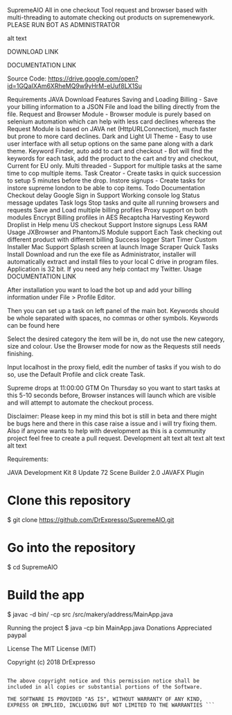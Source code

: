 SupremeAIO
All in one checkout Tool request and browser based with multi-threading to automate checking out products on supremenewyork. PLEASE RUN BOT AS ADMINISTRATOR

alt text



DOWNLOAD LINK

DOCUMENTATION LINK

Source Code: https://drive.google.com/open?id=1GQaIXAm6XRheMQ9w9yHrM-eUuf8LX1Su

Requirements
JAVA Download
Features
Saving and Loading Billing - Save your billing information to a JSON File and load the billing directly from the file.
Request and Browser Module - Browser module is purely based on selenium automation which can help with less card declines whereas the Request Module is based on JAVA net (HttpURLConnection), much faster but prone to more card declines.
Dark and Light UI Theme - Easy to use user interface with all setup options on the same pane along with a dark theme.
Keyword Finder, auto add to cart and checkout - Bot will find the keywords for each task, add the product to the cart and try and checkout, Current for EU only.
Multi threaded - Support for multiple tasks at the same time to cop multiple items.
Task Creator - Create tasks in quick succession to setup 5 minutes before the drop.
Instore signups - Create tasks for instore supreme london to be able to cop items.
Todo
 Documentation
 Checkout delay
 Google Sign in Support
 Working console log
 Status message updates
 Task logs
 Stop tasks and quite all running browsers and requests
 Save and Load multiple billing profiles
 Proxy support on both modules
 Encrypt Billing profiles in AES
 Recaptcha Harvesting
 Keyword Droplist in Help menu
 US checkout Support
 Instore signups
 Less RAM Usage
 JXBrowser and PhantomJS Module support
 Each Task checking out different product with different billing
 Success logger
 Start Timer
 Custom Installer
 Mac Support
 Splash screen at launch
 Image Scraper
 Quick Tasks
Install
Download and run the exe file as Administrator, installer will automatically extract and install files to your local C drive in program files. Application is 32 bit. If you need any help contact my Twitter.
Usage
DOCUMENTATION LINK

After installation you want to load the bot up and add your billing information under File > Profile Editor.

Then you can set up a task on left panel of the main bot. Keywords should be whole separated with spaces, no commas or other symbols. Keywords can be found here

Select the desired category the item will be in, do not use the new category, size and colour. Use the Browser mode for now as the Requests still needs finishing.

Input localhost in the proxy field, edit the number of tasks if you wish to do so, use the Default Profile and click create Task.

Supreme drops at 11:00:00 GTM On Thursday so you want to start tasks at this 5-10 seconds before, Browser instances will launch which are visible and will attempt to automate the checkout process.

Disclaimer: Please keep in my mind this bot is still in beta and there might be bugs here and there in this case raise a issue and i will try fixing them. Also if anyone wants to help with development as this is a community project feel free to create a pull request.
Development
alt text alt text alt text alt text

Requirements:

JAVA Development Kit 8 Update 72
Scene Builder 2.0
JAVAFX Plugin
# Clone this repository
$ git clone https://github.com/DrExpresso/SupremeAIO.git

# Go into the repository
$ cd SupremeAIO 

# Build the app
$ javac -d bin/ -cp src /src/makery/address/MainApp.java

Running the project
$ java -cp bin MainApp.java
Donations Appreciated
paypal

License
The MIT License (MIT)

Copyright (c) 2018 DrExpresso

```Permission is hereby granted, free of charge, to any person obtaining a copy of this software and associated documentation files (the "Software"), to deal in the Software without restriction, including without limitation the rights to use, copy, modify, merge, publish, distribute, sublicense, and/or sell copies of the Software, and to permit persons to whom the Software is furnished to do so, subject to the following conditions:

The above copyright notice and this permission notice shall be included in all copies or substantial portions of the Software.

THE SOFTWARE IS PROVIDED "AS IS", WITHOUT WARRANTY OF ANY KIND, EXPRESS OR IMPLIED, INCLUDING BUT NOT LIMITED TO THE WARRANTIES ```
